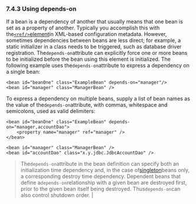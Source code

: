 ### 7.4.3 Using depends-on

If a bean is a dependency of another that usually means that one bean is set as a property of another. Typically you accomplish this with the[`<ref/>`element](https://docs.spring.io/spring/docs/current/spring-framework-reference/htmlsingle/#beans-ref-element)in XML-based configuration metadata. However, sometimes dependencies between beans are less direct; for example, a static initializer in a class needs to be triggered, such as database driver registration. The`depends-on`attribute can explicitly force one or more beans to be initialized before the bean using this element is initialized. The following example uses the`depends-on`attribute to express a dependency on a single bean:

```
<bean id="beanOne" class="ExampleBean" depends-on="manager"/>
<bean id="manager" class="ManagerBean" />
```

To express a dependency on multiple beans, supply a list of bean names as the value of the`depends-on`attribute, with commas, whitespace and semicolons, used as valid delimiters:

```
<bean id="beanOne" class="ExampleBean" depends-on="manager,accountDao">
    <property name="manager" ref="manager" />
</bean>

<bean id="manager" class="ManagerBean" />
<bean id="accountDao" class="x.y.jdbc.JdbcAccountDao" />
```

> The`depends-on`attribute in the bean definition can specify both an initialization time dependency and, in the case of[singleton](https://docs.spring.io/spring/docs/current/spring-framework-reference/htmlsingle/#beans-factory-scopes-singleton)beans only, a corresponding destroy time dependency. Dependent beans that define a`depends-on`relationship with a given bean are destroyed first, prior to the given bean itself being destroyed. Thus`depends-on`can also control shutdown order. |



